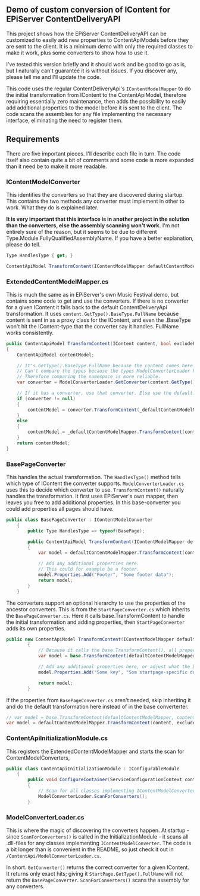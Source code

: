 ## Demo of custom conversion of IContent for EPiServer ContentDeliveryAPI

This project shows how the EPiServer ContentDeliveryAPI can be customized to easily add new properties to ContentApiModels before they are sent to the client. It is a minimum demo with only the required classes to make it work, plus some converters to show how to use it.

I've tested this version briefly and it should work and be good to go as is, but I naturally can't guarantee it is without issues. If you discover any, please tell me and I'll update the code.

This code uses the regular ContentDeliveryApi's `IContentModelMapper` to do the initial transformation from IContent to the ContentApiModel, therefore requiring essentially zero maintenance, then adds the possibility to easily add additional properties to the model before it is sent to the client. The code scans the assemblies for any file implementing the necessary interface, eliminating the need to register them. 

## Requirements
There are five important pieces. I'll describe each file in turn. The code itself also contain quite a bit of comments and some code is more expanded than it need be to make it more readable.

### IContentModelConverter
This identifies the converters so that they are discovered during startup. This contains the two methods any converter must implement in other to work. What they do is explained later. 

**It is very important that this interface is in another project in the solution than the converters, else the assembly scanning won't work.** I'm not entirely sure of the reason, but it seems to be due to different Type.Module.FullyQualifiedAssemblyName. If you have a better explanation, please do tell.
``` C#
Type HandlesType { get; }

ContentApiModel TransformContent(IContentModelMapper defaultContentModelMapper, IContent content, bool excludePersonalizedContent = false, string expand = "");
```

### ExtendedContentModelMapper.cs 
This is much the same as in EPiServer's own Music Festival demo, but contains some code to get and use the converters. If there is no converter for a given IContent it falls back to the default ContentDeliveryApi transformation. It uses `content.GetType().BaseType.FullName` because content is sent in as a proxy class for the IContent, and even the .BaseType won't hit the IContent-type that the converter say it handles. FullName works consistently.
```C#
public ContentApiModel TransformContent(IContent content, bool excludePersonalizedContent = false, string expand = "")
{
    ContentApiModel contentModel;

    // It's GetType().BaseType.FullName because the content comes here as proxies.
    // Can't compare the types because the types ModelConverterLoader has and the types from here, while technically being the same type, belong to different "versions" of the assembly and thus won't hit.
    // Therefore comparing the namespace is more reliable.
    var converter = ModelConverterLoader.GetConverter(content.GetType().BaseType.FullName);

    // If it has a converter, use that converter. Else use the default.
    if (converter != null)
    {
        contentModel = converter.TransformContent(_defaultContentModelMapper, content, excludePersonalizedContent, expand);
    }
    else
    {
        contentModel = _defaultContentModelMapper.TransformContent(content, excludePersonalizedContent, expand);
    }
    return contentModel;
}
```

### BasePageConverter
This handles the actual transformation. The `HandlesType()` method tells which type of IContent the converter supports. `ModelConverterLoader.cs` uses this to decide which converter to use. `TransformContent()` naturally handles the transformation. It first uses EPiServer's own mapper, then leaves you free to add additional properties. In this base-converter you could add properties all pages should have.
``` C#
public class BasePageConverter : IContentModelConverter
    {
        public Type HandlesType => typeof(BasePage);

        public ContentApiModel TransformContent(IContentModelMapper defaultContentModelMapper, IContent content, bool excludePersonalizedContent = false, string expand = "")
        {
            var model = defaultContentModelMapper.TransformContent(content, excludePersonalizedContent, expand);

            // Add any additional properties here.
            // This could for example be a footer.
            model.Properties.Add("Footer", "Some footer data");
            return model;
        }
    }
```

The converters support an optional hierarchy to use the properties of the ancestor converters. This is from the `StartPageConverter.cs` which inherits the `BasePageConverter.cs`. Here it calls base.TransformContent to handle the initial transformation and adding properties, then `StartPageConverter `adds its own properties. 
``` C#
public new ContentApiModel TransformContent(IContentModelMapper defaultContentModelMapper, IContent content, bool excludePersonalizedContent = false, string expand = "")
        {
            // Because it calls the base.TransformContent(), all properties the baseclass adds will be available.
            var model = base.TransformContent(defaultContentModelMapper, content, excludePersonalizedContent, expand);

            // Add any additional properties here, or adjust what the baseclass has added.
            model.Properties.Add("Some key", "Som startpage-specific data");

            return model;
        }
```
If the properties from `BasePageConverter.cs` aren't needed, skip inheriting it and do the default transformation here instead of in the base converterter. 
``` C# 
// var model = base.TransformContent(defaultContentModelMapper, content, excludePersonalizedContent, expand);
var model = defaultContentModelMapper.TransformContent(content, excludePersonalizedContent, expand);
```

### ContentApiInitializationModule.cs 
This registers the ExtendedContentModelMapper and starts the scan for ContentModelConverters, 
``` C#
public class ContentApiInitializationModule : IConfigurableModule
    {
        public void ConfigureContainer(ServiceConfigurationContext context)
        {
            // Scan for all classes implementing IContentModelConverter. I.e. being able to convert IContent for ContentAPI.
            ModelConverterLoader.ScanForConverters();
        }
```

### ModelConverterLoader.cs
This is where the magic of discovering the converters happen. At startup - since `ScanForConverters()` is called in the InitializationModule - it scans all .dll-files for any classes implementing `IContentModelConverter`. The code is a bit longer than is convenient in the README, so just check it out in  `/ContentApi/ModelConverterLoader.cs`.

In short. `GetConverter()` returns the correct converter for a given IContent. It returns only exact hits; giving it `StartPage.GetType().FullName` will not return the `BasePageConverter`. `ScanForConverters()` scans the assembly for any converters. 
